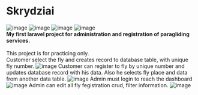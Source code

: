 # Skrydziai
![image](https://user-images.githubusercontent.com/33114121/129035355-b37d2b7a-2102-4d9e-86c2-aec8f004113a.png) ![image](https://user-images.githubusercontent.com/33114121/129035391-fcd642fc-9f20-4085-a29d-d3f6a79bba3e.png) ![image](https://user-images.githubusercontent.com/33114121/129035436-255ba9db-4bdb-44f1-aaeb-ea0fe1e080cd.png) ![image](https://user-images.githubusercontent.com/33114121/129035473-0697f390-3f6d-491b-b9e0-aa74048c24dc.png)<br>
<strong>My first laravel project for administration and registration of paragliding services.</strong><br><br>
<it>This project is for practicing only.<it><br>
Customer select the fly and creates record to database table, with unique fly number.
![image](https://user-images.githubusercontent.com/33114121/128753678-f9a1da4c-44ee-4b68-b205-2180965c7bc8.png)
Customer can register to fly by unique number and updates database record with his data. Also he selects fly place and data from another data table.
![image](https://user-images.githubusercontent.com/33114121/128754192-9c37f26d-9e35-4218-ab99-e11d2ca7600c.png)
Admin must login to reach the dashboard
![image](https://user-images.githubusercontent.com/33114121/128754452-12c97d29-8381-4209-a703-248d799ffc1a.png)
Admin can edit all fly fegistration crud, filter information.
![image](https://user-images.githubusercontent.com/33114121/128754996-250eee31-4b51-49e2-89e2-e7b0a7be5804.png)


